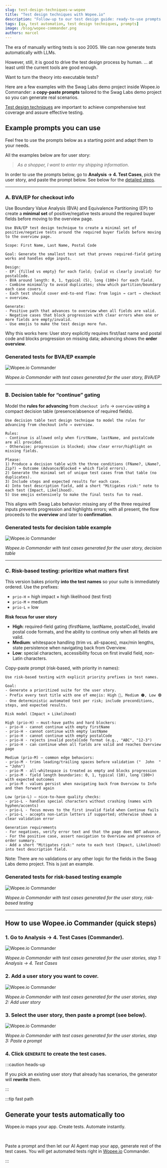 ```yaml
---
slug: test-design-techniques-w-wopee
title: "Test design techniques with Wopee.io"
description: "Follow-up to our test design guide: ready-to-use prompts for BVA/EP, decision tables, and risk-based testing — using examples with the Swag Labs demo project inside Wopee.io."
tags: [qa, test automation, test design techniques, prompts]
image: /blog/wopee-commander.png
authors: marcel
---
```


The era of manually writing tests is soo 2005. We can now generate tests automatically with LLMs.

However, still, it is good to drive the test design process by human. ... at least until the current tools are good enough.

Want to turn the theory into executable tests?

Here are a few examples with the Swag Labs demo project inside Wopee.io Commander: a **copy-paste prompts** tailored to the Swag Labs demo project so you can generate real scenarios.

<!--truncate-->

[Test design techniques](/blog/test-design-techniques) are important to achieve comprehensive test coverage and assure effective testing.

## Example prompts you can use

Feel free to use the prompts below as a starting point and adapt them to your needs.

All the examples below are for user story:

> _As a shopper, I want to enter my shipping information_.

In order to use the prompts below, go to **Analysis → 4. Test Cases**, pick the user story, and paste the prompt below. See below for the [detailed steps](#how-to-use-wopeeio-commander-quick-steps).

---

### A. BVA/EP for checkout info

Use Boundary Value Analysis (BVA) and Equivalence Partitioning (EP) to create a **minimal set** of positive/negative tests around the required buyer fields before moving to the overview page.

```
Use BVA/EP test design technique to create a minimal set of positive/negative tests around the required buyer fields before moving to the overview page.

Scope: First Name, Last Name, Postal Code

Goal: Generate the smallest test set that proves required-field gating works and handles edge inputs.

Design:
- EP: {filled vs empty} for each field; {valid vs clearly invalid} for postalCode.
- BVA around length: 0, 1, typical (5), long (100+) for each field.
- Combine minimally to avoid duplicates; show which partition/boundary each case covers.
- Each test should cover end-to-end flow: from login → cart → checkout → overview.

Generate:
- Positive path that advances to overview when all fields are valid.
- Negative cases that block progression with clear errors when one or more fields are empty/invalid.
- Use emojis to make the test design more fun.
```

Why this works here: User story explicitly requires first/last name and postal code and blocks progression on missing data; advancing shows the **order overview**.

### Generated tests for BVA/EP example

![Wopee.io Commander](./example-bva-ep.png)

_Wopee.io Commander with test cases generated for the user story, BVA/EP_

---

### B. Decision table for “continue” gating

Model the **rules for advancing** from `checkout info` → `overview` using a compact decision table (presence/absence of required fields).

```
Use decision table test design technique to model the rules for advancing from checkout info → overview.

Rules:
- Continue is allowed only when firstName, lastName, and postalCode are all provided.
- Otherwise: progression is blocked; show clear error/highlight on missing fields.

Please:
1) Produce a decision table with the three conditions (FName?, LName?, Zip?) → Outcome (Advance/Blocked + which field errors).
2) Generate the minimal set of unique test cases from that table (no duplicates).
3) Include steps and expected results for each case.
4) Into test description field, add a short "Mitigates risk:" note to each test (Impact, Likelihood).
5) Use emojis extensively to make the final tests fun to read.
```

This aligns with Swag Labs behavior: missing any of the three required inputs prevents progression and highlights errors; with all present, the flow proceeds to the **overview** and later to **confirmation**.

### Generated tests for decision table example

![Wopee.io Commander](./example-decision-table.png)

_Wopee.io Commander with test cases generated for the user story, decision table_

---

### C. Risk-based testing: prioritize what matters first

This version bakes priority **into the test names** so your suite is immediately ordered. Use the prefixes:

- `prio-H` = high impact × high likelihood (test first)
- `prio-M` = medium
- `prio-L` = low

**Risk focus for user story**

- **High**: required-field gating (firstName, lastName, postalCode), invalid postal code formats, and the ability to continue only when all fields are valid.
- **Medium**: whitespace handling (trim vs. all-spaces), max/min lengths, state persistence when navigating back from Overview.
- **Low**: special characters, accessibility focus on first invalid field, non-Latin characters.

Copy-paste prompt (risk-based, with priority in names):

```
Use risk-based testing with explicit priority prefixes in test names.

Goal:
- Generate a prioritized suite for the user story.
- Prefix every test title with one of emojis: High 🔴, Medium 🟠, Low 🟢
- One deterministic automated test per risk; include preconditions, steps, and expected results.

Risk model (Impact × Likelihood)

High (prio-H) — must-have paths and hard blockers:
- prio-H - cannot continue with empty firstName
- prio-H - cannot continue with empty lastName
- prio-H - cannot continue with empty postalCode
- prio-H - rejects invalid postalCode format (e.g., "ABC", "12-3")
- prio-H - can continue when all fields are valid and reaches Overview page

Medium (prio-M) — common edge behaviors:
- prio-M - trims leading/trailing spaces before validation ("  John  " → "John")
- prio-M - all-whitespace is treated as empty and blocks progression
- prio-M - field length boundaries: 0, 1, typical (10), long (100+) with expected outcomes
- prio-M - values persist when navigating back from Overview to Info and then forward again

Low (prio-L) — nice-to-have quality checks:
- prio-L - handles special characters without crashing (names with hyphen/accents)
- prio-L - focus moves to the first invalid field when Continue fails
- prio-L - accepts non-Latin letters if supported; otherwise shows a clear validation error

Generation requirements
- For negatives, verify error text and that the page does NOT advance.
- For the positive case, assert navigation to Overview and presence of order summary.
- Add a short "Mitigates risk:" note to each test (Impact, Likelihood) into test description field.
```

Note: There are no validations or any other logic for the fields in the Swag Labs demo project. This is just an example.

### Generated tests for risk-based testing example

![Wopee.io Commander](./example-risk-based.png)

_Wopee.io Commander with test cases generated for the user story, risk-based testing_

---

## How to use Wopee.io Commander (quick steps)

### 1. Go to **Analysis → 4. Test Cases** (Commander).

![Wopee.io Commander](./wopee-commander.png)

_Wopee.io Commander with test cases generated for the user stories, step 1: Analysis → 4. Test Cases_

### 2. **Add a user story** you want to cover.

![Wopee.io Commander](./wopee-commander-add-user-story.png)

_Wopee.io Commander with test cases generated for the user stories, step 2: Add user story_

### 3. Select the user story, then paste a prompt (see below).

![Wopee.io Commander](./wopee-commander-select-user-story.png)

_Wopee.io Commander with test cases generated for the user stories, step 3: Paste a prompt_

### 4. Click **`GENERATE`** to create the test cases.

:::caution heads-up

If you pick an existing user story that already has scenarios, the generator will **rewrite** them.

:::

:::tip fast path

## Generate your tests automatically too

Wopee.io maps your app. Create tests. Automate instantly.

<br />

Paste a prompt and then let our AI Agent map your app, generate rest of the test cases. You will get automated tests right in [Wopee.io](https://wopee.io) Commander.

:::
